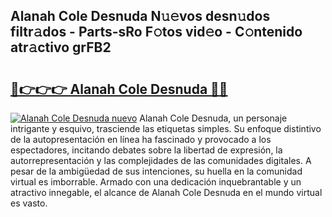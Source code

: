 ## Alanah Cole Desnuda N𝚞𝚎vos desn𝚞dos filtr𝚊dos - Parts-sRo F𝚘tos vid𝚎o - C𝚘ntenido atr𝚊ctivo grFB2

# <h2><a href="http://mb5qnf.tromn.icu/?c=Alanah+Cole+Desnuda">🔗👉👉👉 Alanah Cole Desnuda 🔗🔗</a></h2>

[![Alanah Cole Desnuda nuevo](https://i.imgur.com/pEAQMta.gif)](http://mb5qnf.tromn.icu/?c=Alanah+Cole+Desnuda)
Alanah Cole Desnuda, un personaje intrigante y esquivo, trasciende las etiquetas simples. Su enfoque distintivo de la autopresentación en línea ha fascinado y provocado a los espectadores, incitando debates sobre la libertad de expresión, la autorrepresentación y las complejidades de las comunidades digitales. A pesar de la ambigüedad de sus intenciones, su huella en la comunidad virtual es imborrable. Armado con una dedicación inquebrantable y un atractivo innegable, el alcance de Alanah Cole Desnuda en el mundo virtual es vasto.
